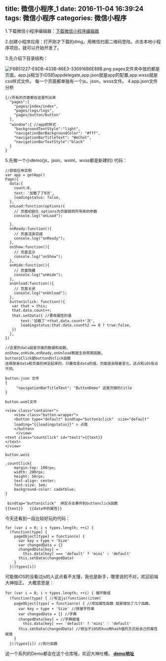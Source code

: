 title: 微信小程序_1
date: 2016-11-04 16:39:24
tags: 微信小程序
categories: 微信小程序
---
1.下载微信小程序编辑器：[下载微信小程序编辑器](https://mp.weixin.qq.com/debug/wxadoc/dev/devtools/download.html?t=20161102)

2.创建小程序应用：打开刚才下载的dmg，用微信扫面二维码登陆。点击本地小程序项目，就可以开始开发了。

3.先介绍下目录结构：

![F6B51227-E9DB-433B-86E3-336916B6E88B.png](http://upload-images.jianshu.io/upload_images/783986-d6c985cf217cfe83.png?imageMogr2/auto-orient/strip%7CimageView2/2/w/1240)
pages文件夹中放的都是页面，app.js相当于iOS的appdelegate,app.json就是app的配置,app.wxss就是css样式文件。
每一个页面都单独有一个js，json，wxss文件。
4.app.json文件分析
<!-- more -->
```
{//所有的页面都在这里列出来
  "pages":[
    "pages/index/index",
    "pages/logs/logs",
    "pages/button/button"
  ],
  "window":{ //app的样式
    "backgroundTextStyle":"light",
    "navigationBarBackgroundColor": "#fff",
    "navigationBarTitleText": "WeChat",
    "navigationBarTextStyle":"black"
  }
}
```
5.先做一个小demo(js，json，wxml，wxss都是新建的)
代码：
```
//获取应用实例
var app = getApp()
Page({
  data:{
    count:0,
    text: '加载了了0次',
    loadingstatus: false,
  },
  onLoad:function(options){
    // 页面初始化 options为页面跳转所带来的参数
    console.log("onLoad");
    
  },
  onReady:function(){
    // 页面渲染完成
    console.log("onReady");
  },
  onShow:function(){
    // 页面显示
    console.log("onShow");
  },
  onHide:function(){
    // 页面隐藏
    console.log("onHide");
  },
  onUnload:function(){
    // 页面关闭
    console.log("onUnload");
  },
  button1click: function(){
   var that = this;
   that.data.count++;
   that.setData({ //更改属性的值
       text:'加载了'+that.data.count+'次',
       loadingstatus:that.data.count%2 == 0 ? true:false,
   })
  },
})

//这里的data就是页面的数据和函数，
onShow,onHide,onReady,onUnload都是生命周期函数，
button1Click是button的click函数
这框架是data和页面的绑定起来的，只要改变data的值，页面就会随着变化，这点和iOS有点不同。

button.json 文件
{
     "navigationBarTitleText": "ButtonDemo" 这是页面的title
}

button.wxml文件

<view class="container"> 
    <view class="button-wrapper">
    <button type="default" bindtap="button1click"  size="default"  
    loading="{{loadingstatus}}" > 点我
    </button>
     </view>
<text class="countClick" id="text1">{{text}}
</text>
</view>

button.wxss

.countClick{
    margin-top: 100rpx;
    width: 200rpx;
    height: 50rpx;
    text-align: center;
    font-size: 1em;
    background-color: cadetblue;
}

 bindtap="button1click"  绑定点击事件到buttonclick函数
{{text}}   {{data中的属性}}
```
今天还看到一段比较好玩的代码：
```
for (var i = 0; i < types.length; ++i) {
  (function(type) {
    pageObject[type] = function(e) {
      var key = type + 'Size'
      var changedData = {}
      changedData[key] =
        this.data[key] === 'default' ? 'mini' : 'default'
      this.setData(changedData)
    }
  })(types[i])
```
可能做iOS的没看过js的人这点看不太懂，我也是新手，哪里说的不对，欢迎前端大神指正。
大概意思是：
```
for (var i = 0; i < types.length; ++i) { 循环数组
  (function(type) { //写法js(function)(item)
    pageObject[type] = function(e) { //添加属性函数 就是增加了几个函数。
      var key = type + 'Size' //拼接字符串
      var changedData = {} //字典
      changedData[key] = //字典赋值
        this.data[key] === 'default' ? 'mini' : 'default'
      this.setData(changedData) //相当于iOS的kvo用hash值的方式给自己的属性赋值
    }
  })(types[i]) //执行函数
```
这一个系列的Demo都会在这个仓库哦，欢迎大神吐槽。
**[demo地址](https://github.com/ifgyong/WeChatDemo)**
